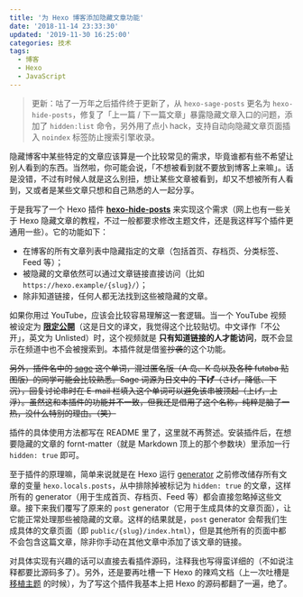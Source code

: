 ```yaml
---
title: '为 Hexo 博客添加隐藏文章功能'
date: '2018-11-14 23:33:30'
updated: '2019-11-30 16:25:00'
categories: 技术
tags:
  - 博客
  - Hexo
  - JavaScript
---
```


> 更新：咕了一万年之后插件终于更新了，从 `hexo-sage-posts` 更名为 `hexo-hide-posts`，修复了「上一篇 / 下一篇文章」暴露隐藏文章入口的问题，添加了 `hidden:list` 命令，另外用了点小 hack，支持自动向隐藏文章页面插入 `noindex` 标签防止搜索引擎收录。

隐藏博客中某些特定的文章应该算是一个比较常见的需求，毕竟谁都有些不希望让别人看到的东西。当然啦，你可能会说，「不想被看到就不要放到博客上来嘛」。话是没错，不过有时候人就是这么别扭，想让某些文章被看到，却又不想被所有人看到，又或者是某些文章只想和自己熟悉的人一起分享。

<!--more-->

于是我写了一个 Hexo 插件 **[hexo-hide-posts](https://github.com/printempw/hexo-hide-posts)** 来实现这个需求（网上也有一些关于 Hexo 隐藏文章的教程，不过一般都要求修改主题文件，还是我这样写个插件更通用一些）。它的功能如下：

- 在博客的所有文章列表中隐藏指定的文章（包括首页、存档页、分类标签、Feed 等）；
- 被隐藏的文章依然可以通过文章链接直接访问（比如 `https://hexo.example/{slug}/`）；
- 除非知道链接，任何人都无法找到这些被隐藏的文章。

如果你用过 YouTube，应该会比较容易理解这一套逻辑。当一个 YouTube 视频被设定为 **[限定公開](https://support.google.com/youtube/answer/157177)**（这是日文的译文，我觉得这个比较贴切。中文译作「不公开」，英文为 Unlisted）时，这个视频就是 **只有知道链接的人才能访问**，既不会显示在频道中也不会被搜索到。本插件就是借鉴~~抄袭~~的这个功能。

~~另外，插件名中的 [sage](https://knowyourmeme.com/memes/sage) 这个单词，混过匿名版（A 岛、K 岛以及各种 futaba 贴图版）的同学可能会比较熟悉。Sage 词源为日文中的 **下げ**（さげ，降低、下沉），回复讨论串时在 E-mail 栏填入这个单词可以避免该串被顶起（上げ，上浮）。虽然这和本插件的功能并不一致，但我还是借用了这个名称，纯粹是脑子一热，没什么特别的理由。（笑）~~

插件的具体使用方法都写在 README 里了，这里就不再赘述。安装插件后，在想要隐藏的文章的 fornt-matter（就是 Markdown 顶上的那个参数块）里添加一行 `hidden: true` 即可。

至于插件的原理嘛，简单来说就是在 Hexo 运行 [generator](https://hexo.io/zh-cn/api/generator.html) 之前修改储存所有文章的变量 `hexo.locals.posts`，从中排除掉被标记为 `hidden: true` 的文章，这样所有的 generator（用于生成首页、存档页、Feed 等）都会直接忽略掉这些文章。接下来我们覆写了原来的 `post` generator（它用于生成具体的文章页面），让它能正常处理那些被隐藏的文章。这样的结果就是，`post` generator 会帮我们生成具体的文章页面（即 `public/{slug}/index.html`），但是其他所有的页面中都不会包含这篇文章，除非你手动在其他文章中添加了该文章的链接。

对具体实现有兴趣的话可以直接去看插件源码，注释我也写得蛮详细的（不如说注释都要比源码多了）。另外，还是要再吐槽一下 Hexo 的辣鸡文档（上一次吐槽是 [移植主题](https://printempw.github.io/get-hexo-posts-by-category-or-tag/) 的时候），为了写这个插件我基本上把 Hexo 的源码都翻了一遍，绝了。
